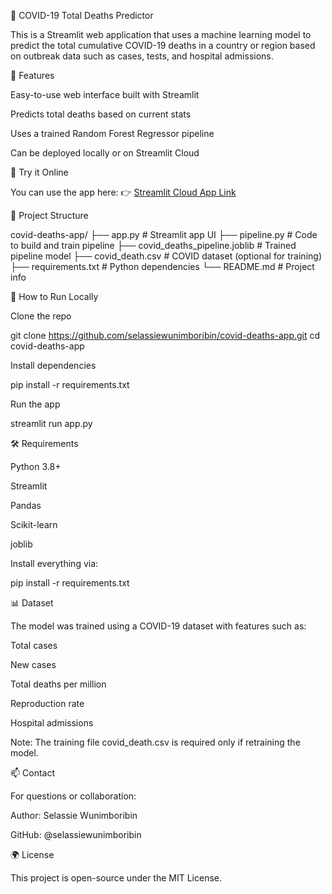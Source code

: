 🧮 COVID-19 Total Deaths Predictor

This is a Streamlit web application that uses a machine learning model to predict the total cumulative COVID-19 deaths in a country or region based on outbreak data such as cases, tests, and hospital admissions.

📌 Features

Easy-to-use web interface built with Streamlit

Predicts total deaths based on current stats

Uses a trained Random Forest Regressor pipeline

Can be deployed locally or on Streamlit Cloud

🚀 Try it Online

You can use the app here:
👉 [Streamlit Cloud App Link ](https://covid-deaths-app-ogtv7xm8xcovbjhwjwts5l.streamlit.app/)

📂 Project Structure

covid-deaths-app/
├── app.py                      # Streamlit app UI
├── pipeline.py                # Code to build and train pipeline
├── covid_deaths_pipeline.joblib  # Trained pipeline model
├── covid_death.csv            # COVID dataset (optional for training)
├── requirements.txt           # Python dependencies
└── README.md                  # Project info

🧪 How to Run Locally

Clone the repo

git clone https://github.com/selassiewunimboribin/covid-deaths-app.git
cd covid-deaths-app

Install dependencies

pip install -r requirements.txt

Run the app

streamlit run app.py

🛠️ Requirements

Python 3.8+

Streamlit

Pandas

Scikit-learn

joblib

Install everything via:

pip install -r requirements.txt

📊 Dataset

The model was trained using a COVID-19 dataset with features such as:

Total cases

New cases

Total deaths per million

Reproduction rate

Hospital admissions

Note: The training file covid_death.csv is required only if retraining the model.

📫 Contact

For questions or collaboration:

Author: Selassie Wunimboribin

GitHub: @selassiewunimboribin

🌍 License

This project is open-source under the MIT License.
